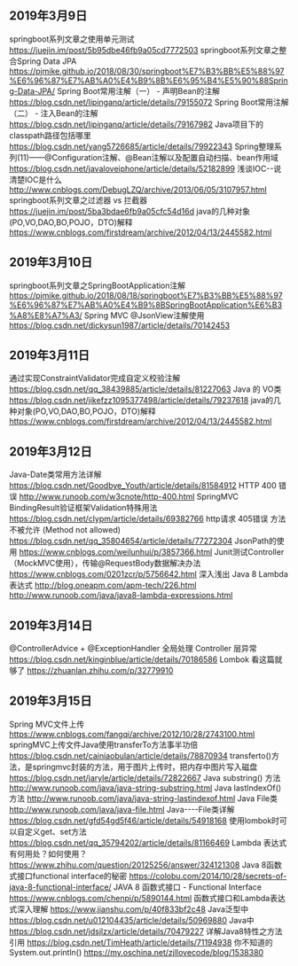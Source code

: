 ## 2019年3月9日

springboot系列文章之使用单元测试
<https://juejin.im/post/5b95dbe46fb9a05cd7772503>
springboot系列文章之整合Spring Data JPA
<https://pjmike.github.io/2018/08/30/springboot%E7%B3%BB%E5%88%97%E6%96%87%E7%AB%A0%E4%B9%8B%E6%95%B4%E5%90%88Spring-Data-JPA/>
Spring Boot常用注解（一） - 声明Bean的注解
<https://blog.csdn.net/lipinganq/article/details/79155072>
Spring Boot常用注解（二） - 注入Bean的注解
<https://blog.csdn.net/lipinganq/article/details/79167982>
Java项目下的classpath路径包括哪里
<https://blog.csdn.net/yang5726685/article/details/79922343>
Spring整理系列(11)——@Configuration注解、@Bean注解以及配置自动扫描、bean作用域
<https://blog.csdn.net/javaloveiphone/article/details/52182899>
浅谈IOC--说清楚IOC是什么
<http://www.cnblogs.com/DebugLZQ/archive/2013/06/05/3107957.html>
springboot系列文章之过滤器 vs 拦截器
<https://juejin.im/post/5ba3bdae6fb9a05cfc54d16d>
java的几种对象(PO,VO,DAO,BO,POJO，DTO)解释
<https://www.cnblogs.com/firstdream/archive/2012/04/13/2445582.html>



## 2019年3月10日

springboot系列文章之SpringBootApplication注解
<https://pjmike.github.io/2018/08/18/springboot%E7%B3%BB%E5%88%97%E6%96%87%E7%AB%A0%E4%B9%8BSpringBootApplication%E6%B3%A8%E8%A7%A3/>
Spring MVC @JsonView注解使用
<https://blog.csdn.net/dickysun1987/article/details/70142453>



## 2019年3月11日

通过实现ConstraintValidator完成自定义校验注解
<https://blog.csdn.net/qq_38439885/article/details/81227063>
Java 的 VO类
<https://blog.csdn.net/jikefzz1095377498/article/details/79237618>
java的几种对象(PO,VO,DAO,BO,POJO，DTO)解释
<https://www.cnblogs.com/firstdream/archive/2012/04/13/2445582.html>



## 2019年3月12日

Java-Date类常用方法详解
<https://blog.csdn.net/Goodbye_Youth/article/details/81584912>
HTTP 400 错误
<http://www.runoob.com/w3cnote/http-400.html>
SpringMVC BindingResult验证框架Validation特殊用法
<https://blog.csdn.net/clypm/article/details/69382766>
http请求 405错误 方法不被允许 (Method not allowed)
<https://blog.csdn.net/qq_35804654/article/details/77272304>
JsonPath的使用
<https://www.cnblogs.com/weilunhui/p/3857366.html>
Junit测试Controller（MockMVC使用），传输@RequestBody数据解决办法
<https://www.cnblogs.com/0201zcr/p/5756642.html>
深入浅出 Java 8 Lambda 表达式
<http://blog.oneapm.com/apm-tech/226.html>
<http://www.runoob.com/java/java8-lambda-expressions.html>



## 2019年3月14日

@ControllerAdvice + @ExceptionHandler 全局处理 Controller 层异常
<https://blog.csdn.net/kinginblue/article/details/70186586>
Lombok 看这篇就够了
<https://zhuanlan.zhihu.com/p/32779910>



## 2019年3月15日

Spring MVC文件上传
<https://www.cnblogs.com/fangqi/archive/2012/10/28/2743100.html>
springMVC上传文件Java使用transferTo方法事半功倍
<https://blog.csdn.net/cainiaobulan/article/details/78870934>
transferto()方法，是springmvc封装的方法，用于图片上传时，把内存中图片写入磁盘
<https://blog.csdn.net/jaryle/article/details/72822667>
Java substring() 方法
<http://www.runoob.com/java/java-string-substring.html>
Java lastIndexOf() 方法
<http://www.runoob.com/java/java-string-lastindexof.html>
Java File类
<http://www.runoob.com/java/java-file.html>
Java----File类详解
<https://blog.csdn.net/gfd54gd5f46/article/details/54918168>
使用lombok时可以自定义get、set方法
<https://blog.csdn.net/qq_35794202/article/details/81166469>
Lambda 表达式有何用处？如何使用？
<https://www.zhihu.com/question/20125256/answer/324121308>
Java 8函数式接口functional interface的秘密
<https://colobu.com/2014/10/28/secrets-of-java-8-functional-interface/>
JAVA 8 函数式接口 - Functional Interface
<https://www.cnblogs.com/chenpi/p/5890144.html>
函数式接口和Lambda表达式深入理解
<https://www.jianshu.com/p/40f833bf2c48>
Java泛型中
<https://blog.csdn.net/u012104435/article/details/50969880>
Java中
<https://blog.csdn.net/jdsjlzx/article/details/70479227>
详解Java8特性之方法引用
<https://blog.csdn.net/TimHeath/article/details/71194938>
你不知道的System.out.println()
<https://my.oschina.net/zjllovecode/blog/1538380>

